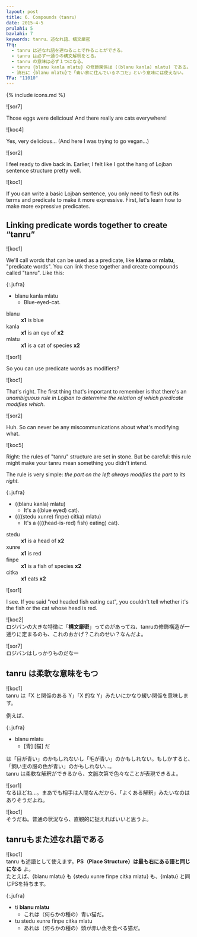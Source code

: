 ```yaml
---
layout: post
title: 6. Compounds（tanru）
date: 2015-4-5
prulahi: 5
bavlahi: 7
keywords: tanru、述なれ語、構文厳密
TFq:
  - tanru は述なれ語を連ねることで作ることができる。
  - tanru は必ず一通りの構文解釈をとる。
  - tanru の意味は必ず１つになる。
  - tanru {blanu kanla mlatu} の修飾関係は ((blanu kanla) mlatu) である。
  - 流石に {blanu mlatu}で「青い家に住んでいるネコだ」という意味には使えない。
TFa: "11010"
---
```

{% include icons.md %}

![sor7]   
<!-- クレープ美味しい！にしても、ほんとに猫いっぱいいたね！  -->
Those eggs were delicious! And there really are cats everywhere!  

![koc4]  
<!-- うん、美味しいね… (ダイエットが…)  -->
Yes, very delicious… (And here I was trying to go vegan…)  

![sor2]  
<!-- クレープ食べたら元気出てきた。さっきのでロジバンの基本的な文は結構さくさく作れるようになった気がする！ -->
I feel ready to dive back in. Earlier, I felt like I got the hang of Lojban sentence structure pretty well.  

![koc1]  
<!-- ロジバンの基本的な文が書ければ、あとは項や述語を肉付けしていって、より豊かな表現力を身につけるだけだよ。まずは述語の表現力をもう少し広げてみよう。  -->
If you can write a basic Lojban sentence, you only need to flesh out its terms and predicate to make it more expressive. First, let's learn how to make more expressive predicates.

## <!--述なれ語を連ねることで tanru を形成することができる-->Linking predicate words together to create “tanru”  

![koc1]  
<!-- 述語として使える語、述語になれる語、名付けて **述なれ語** は連ねることができます。この連語のことを**tanru**って言うよ。こんな感じ。 -->
We'll call words that can be used as a predicate, like **klama** or **mlatu**, "predicate words". You can link these together and create compounds called "tanru". Like this:

{:.jufra}
- blanu kanla mlatu
  - Blue-eyed-cat.

<dl class="valsi">
<dt>blanu</dt>
<dd ><b>x1</b> is blue</dd>
<dt>kanla</dt>
<dd ><b>x1</b> is an eye of <b>x2</b></dd>
<dt>mlatu</dt>
<dd ><b>x1</b> is a cat of species <b>x2</b></dd>
</dl>

![sor1]  
<!-- 修飾語として使えるってこと？ -->
So you can use predicate words as modifiers?  

![koc1]  
<!-- そうだね。ここで覚えていてほしいのは、**ロジバンの修飾関係は必ず一通りに定まる** ということ。 -->
That's right. The first thing that's important to remember is that there's an _unambiguous rule in Lojban to determine the relation of which predicate modifies which_.

![sor2]  
<!-- へー。じゃあ修飾関係の読み違いが起きないんだ。 -->
Huh. So can never be any miscommunications about what's modifying what.  

![koc5]  
<!-- だね。ロジバンはtanruの修飾の仕方を厳密に定めてるから。でもその代わり「こう言うつもりがそう言えてない」って事態が起きることもあるから気をつけてね。 -->  
Right: the rules of "tanru" structure are set in stone. But be careful: this rule might make your tanru mean something you didn't intend.

<!-- 修飾の仕方は実に簡単！**左側の部分がすぐ右の語をどんどん修飾していきます**。 -->
The rule is very simple: _the part on the left always modifies the part to its right._

{:.jufra}
- ((blanu kanla) mlatu)
  <!-- - ((青い)目の)猫だ。 -->
  - It's a ((blue eyed) cat).
- ((((stedu xunre) finpe) citka) mlatu)
  <!-- - ((頭が赤い魚)を食べる)猫だ -->
  - It's a ((((head-is-red) fish) eating) cat).


<dl class="valsi">
<dt>stedu</dt>
<dd ><!-- x1 は x2（本体）の頭 --><b>x1</b> is a head of <b>x2</b></dd>
<dt>xunre</dt>
<dd ><!-- x1 は赤い --><b>x1</b> is red</dd>
<dt>finpe</dt>
<dd ><!-- x1 は x2（種類）の魚 --><b>x1</b> is a fish of species <b>x2</b></dd>
<dt>citka</dt>
<dd ><!-- x1 は x2 を食べる --><b>x1</b> eats <b>x2</b></dd>
</dl>

![sor1]  
<!-- なるほど。日本語の「頭が赤い魚を食べる猫」だと、色んな修飾構造の解釈があるもんね。 -->
I see. If you said "red headed fish eating cat", you couldn't tell whether it's the fish or the cat whose head is red.

![koc2]  
ロジバンの大きな特徴に「**構文厳密**」ってのがあってね、tanruの修飾構造が一通りに定まるのも、これのおかげ？これのせい？なんだよ。

![sor7]  
ロジバンはしっかりものだなー

## tanru は柔軟な意味をもつ

![koc1]  
tanru は「X と関係のある Y」「X 的な Y」みたいにかなり緩い関係を意味します。

例えば、

{:.jufra}
- blanu mlatu
  - [青] [猫] だ

は「目が青い」のかもしれないし「毛が青い」のかもしれない。もしかすると、「飼い主の服の色が青い」のかもしれない…。  
tanru は柔軟な解釈ができるから、文脈次第で色々なことが表現できるよ。

![sor1]  
なるほどね…。まあでも相手は人間なんだから、「よくある解釈」みたいなのはありそうだよね。

![koc1]  
そうだね。普通の状況なら、直観的に捉えればいいと思うよ。

## tanruもまた述なれ語である

![koc1]  
tanru も述語として使えます。**PS（Place Structure）は最も右にある語と同じになる** よ。  
たとえば、{blanu mlatu} も {stedu xunre finpe citka mlatu} も、{mlatu} と同じPSを持ちます。

{:.jufra}
- ti **blanu mlatu**
  - これは（何らかの種の）青い猫だ。
- tu stedu xunre finpe citka mlatu
  - あれは（何らかの種の）頭が赤い魚を食べる猫だ。

